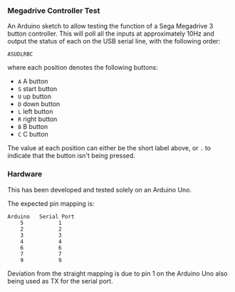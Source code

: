 ### Megadrive Controller Test

An Arduino sketch to allow testing the function of a Sega Megadrive 3 button controller. This will poll all the inputs at approximately 10Hz and output the status of each on the USB serial line, with the following order:

```
ASUDLRBC
```

where each position denotes the following buttons:

* `A`   A button
* `S`   start button
* `U`   up button
* `D`   down button
* `L`   left button
* `R`   right button
* `B`   B button
* `C`   C button

The value at each position can either be the short label above, or `.` to indicate that the button isn't being pressed.

### Hardware

This has been developed and tested solely on an Arduino Uno.

The expected pin mapping is:

```
Arduino   Serial Port
    5           1
    2           2
    3           3
    4           4
    6           6
    7           7
    9           9
```

Deviation from the straight mapping is due to pin 1 on the Arduino Uno also being used as TX for the serial port.
